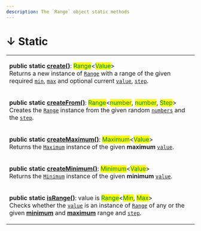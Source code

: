 ```yaml
---
description: The `Range` object static methods
---
```


# ↓ Static

|                                                                                                                                                                                                                                                                                                                                                                                                                                                                                                                                                                                                                               |
| ----------------------------------------------------------------------------------------------------------------------------------------------------------------------------------------------------------------------------------------------------------------------------------------------------------------------------------------------------------------------------------------------------------------------------------------------------------------------------------------------------------------------------------------------------------------------------------------------------------------------------- |
| <p><strong>public static</strong> <a href="static-create.md"><strong>create()</strong></a>: <mark style="color:green;">Range</mark>&#x3C;<mark style="color:green;">Value</mark>><br>Returns a new instance of <a href="broken-reference"><code>Range</code></a> with a range of the given required <a href="static-create.md#min-min"><code>min</code></a>, <a href="static-create.md#max-max"><code>max</code></a> and optional current <a href="static-create.md#value-number"><code>value</code></a>, <a href="static-create.md#step-step-1-asstep"><code>step</code></a>.</p>                                            |
| <p><strong>public static</strong> <a href="static-createfrom.md"><strong>createFrom()</strong></a>: <mark style="color:green;">Range</mark>&#x3C;<mark style="color:green;">number</mark>, <mark style="color:green;">number</mark>, <mark style="color:green;">Step</mark>><br>Creates the <a href="broken-reference"><code>Range</code></a> instance from the given random <a href="static-createfrom.md#numbers-number"><code>numbers</code></a> and the <a href="static-createfrom.md#step-step"><code>step</code></a>.</p>                                                                                               |
| <p><strong>public static</strong> <a href="static-createminimum.md"><strong>createMaximum()</strong></a>: <mark style="color:green;">Maximum</mark>&#x3C;<mark style="color:green;">Value</mark>><br>Returns the <a href="broken-reference"><code>Maximum</code></a> instance of the given <strong>maximum</strong> <a href="static-createmaximum.md#value-value"><code>value</code></a>.</p>                                                                                                                                                                                                                                 |
| <p><strong>public static</strong> <a href="static-createminimum.md"><strong>createMinimum()</strong></a>: <mark style="color:green;">Minimum</mark>&#x3C;<mark style="color:green;">Value</mark>><br>Returns the <a href="broken-reference"><code>Minimum</code></a> instance of the given <strong>minimum</strong> <a href="static-createminimum.md#value-value"><code>value</code></a>.</p>                                                                                                                                                                                                                                 |
| <p><strong>public static</strong> <a href="static-isrange.md"><strong>isRange()</strong></a>: value is <mark style="color:green;">Range</mark>&#x3C;<mark style="color:green;">Min</mark>, <mark style="color:green;">Max</mark>><br>Checks whether the <a href="static-isrange.md#value-any"><code>value</code></a> is an instance of <a href="broken-reference"><code>Range</code></a> of any or the given <a href="static-isrange.md#min-min"><strong>minimum</strong></a> and <a href="static-isrange.md#max-max"><strong>maximum</strong></a> range and <a href="static-isrange.md#step-step"><code>step</code></a>.</p> |
